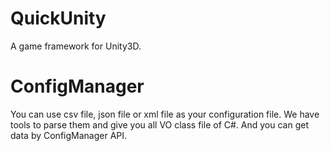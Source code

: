 QuickUnity
==========

A game framework for Unity3D.

ConfigManager
==========

You can use csv file, json file or xml file as  your configuration file. We have tools to parse them and give you all VO class file of C#. And you can get data by ConfigManager API. 
